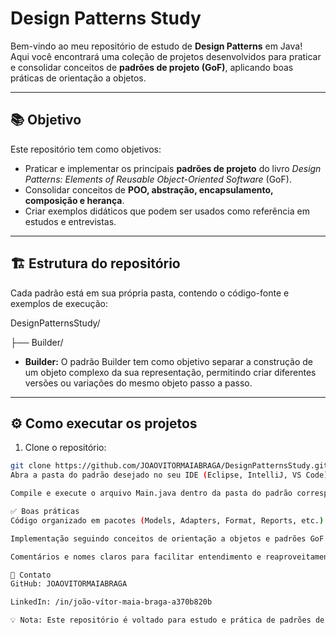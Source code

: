 # Design Patterns Study

Bem-vindo ao meu repositório de estudo de **Design Patterns** em Java!  
Aqui você encontrará uma coleção de projetos desenvolvidos para praticar e consolidar conceitos de **padrões de projeto (GoF)**, aplicando boas práticas de orientação a objetos.

---

## 📚 Objetivo

Este repositório tem como objetivos:

- Praticar e implementar os principais **padrões de projeto** do livro *Design Patterns: Elements of Reusable Object-Oriented Software* (GoF).  
- Consolidar conceitos de **POO, abstração, encapsulamento, composição e herança**.  
- Criar exemplos didáticos que podem ser usados como referência em estudos e entrevistas.  

---

## 🏗 Estrutura do repositório

Cada padrão está em sua própria pasta, contendo o código-fonte e exemplos de execução:

DesignPatternsStudy/

├── Builder/

- **Builder:** O padrão Builder tem como objetivo separar a construção de um objeto complexo da sua representação, permitindo criar diferentes versões ou variações do mesmo objeto passo a passo.  

---

## ⚙️ Como executar os projetos

1. Clone o repositório:
```bash
git clone https://github.com/JOAOVITORMAIABRAGA/DesignPatternsStudy.git
Abra a pasta do padrão desejado no seu IDE (Eclipse, IntelliJ, VS Code).

Compile e execute o arquivo Main.java dentro da pasta do padrão correspondente.

✅ Boas práticas
Código organizado em pacotes (Models, Adapters, Format, Reports, etc.)

Implementação seguindo conceitos de orientação a objetos e padrões GoF

Comentários e nomes claros para facilitar entendimento e reaproveitamento

🔗 Contato
GitHub: JOAOVITORMAIABRAGA

LinkedIn: /in/joão-vítor-maia-braga-a370b820b

💡 Nota: Este repositório é voltado para estudo e prática de padrões de projeto e será atualizado regularmente à medida que novos padrões forem implementados.

